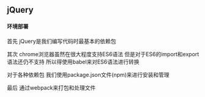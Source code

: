 ## jQuery

#### 环境部署

首先 jQuery是我们编写代码时最基本的依赖包

其次 chrome浏览器虽然在很大程度支持ES6语法 但是对于ES6的import和export语法还仍不支持 所以得使用babel来对ES6语法进行转换

对于各种依赖包 我们使用package.json文件(npm)来进行安装和管理

最后 通过webpack来打包和处理文件